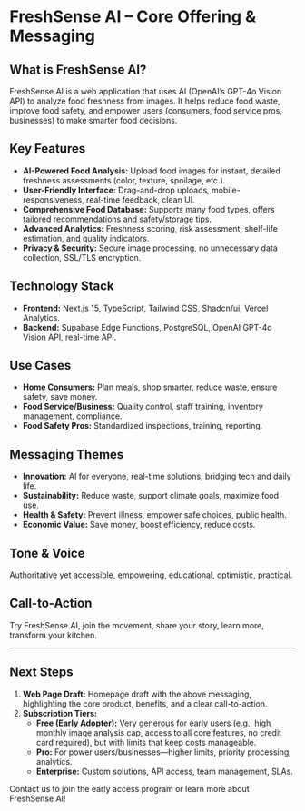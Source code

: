 # FreshSense AI – Core Offering & Messaging

## What is FreshSense AI?
FreshSense AI is a web application that uses AI (OpenAI’s GPT-4o Vision API) to analyze food freshness from images. It helps reduce food waste, improve food safety, and empower users (consumers, food service pros, businesses) to make smarter food decisions.

## Key Features
- **AI-Powered Food Analysis:** Upload food images for instant, detailed freshness assessments (color, texture, spoilage, etc.).
- **User-Friendly Interface:** Drag-and-drop uploads, mobile-responsiveness, real-time feedback, clean UI.
- **Comprehensive Food Database:** Supports many food types, offers tailored recommendations and safety/storage tips.
- **Advanced Analytics:** Freshness scoring, risk assessment, shelf-life estimation, and quality indicators.
- **Privacy & Security:** Secure image processing, no unnecessary data collection, SSL/TLS encryption.

## Technology Stack
- **Frontend:** Next.js 15, TypeScript, Tailwind CSS, Shadcn/ui, Vercel Analytics.
- **Backend:** Supabase Edge Functions, PostgreSQL, OpenAI GPT-4o Vision API, real-time API.

## Use Cases
- **Home Consumers:** Plan meals, shop smarter, reduce waste, ensure safety, save money.
- **Food Service/Business:** Quality control, staff training, inventory management, compliance.
- **Food Safety Pros:** Standardized inspections, training, reporting.

## Messaging Themes
- **Innovation:** AI for everyone, real-time solutions, bridging tech and daily life.
- **Sustainability:** Reduce waste, support climate goals, maximize food use.
- **Health & Safety:** Prevent illness, empower safe choices, public health.
- **Economic Value:** Save money, boost efficiency, reduce costs.

## Tone & Voice
Authoritative yet accessible, empowering, educational, optimistic, practical.

## Call-to-Action
Try FreshSense AI, join the movement, share your story, learn more, transform your kitchen.

---

## Next Steps

1. **Web Page Draft:** Homepage draft with the above messaging, highlighting the core product, benefits, and a clear call-to-action.
2. **Subscription Tiers:**
   - **Free (Early Adopter):** Very generous for early users (e.g., high monthly image analysis cap, access to all core features, no credit card required), but with limits that keep costs manageable.
   - **Pro:** For power users/businesses—higher limits, priority processing, analytics.
   - **Enterprise:** Custom solutions, API access, team management, SLAs.

Contact us to join the early access program or learn more about FreshSense AI!

